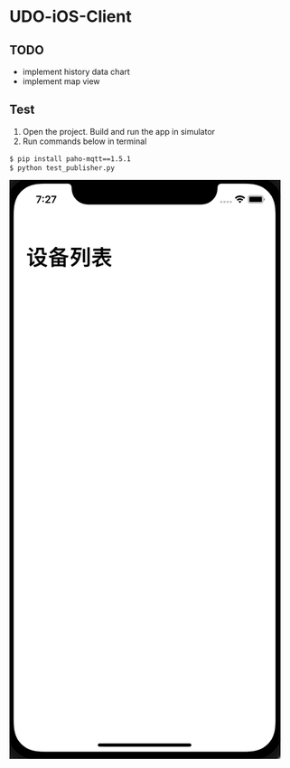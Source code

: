 # UDO-iOS-Client

## TODO

- implement history data chart
- implement map view

## Test

1. Open the project. Build and run the app in simulator
2. Run commands below in terminal

``` shell
$ pip install paho-mqtt==1.5.1
$ python test_publisher.py
```



![image](./doc/result.gif)
